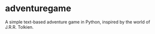 # adventuregame
A simple text-based adventure game in Python, inspired by the world of J.R.R. Tolkien.
